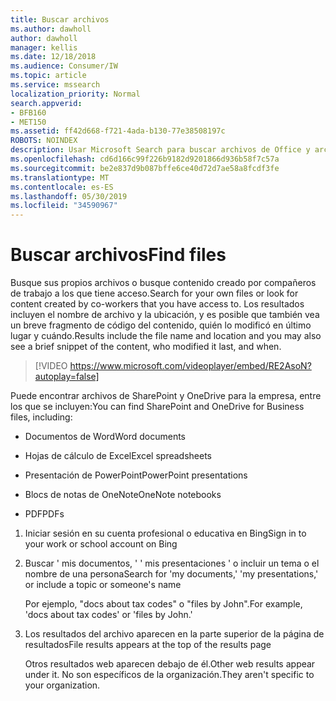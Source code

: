 ```yaml
---
title: Buscar archivos
ms.author: dawholl
author: dawholl
manager: kellis
ms.date: 12/18/2018
ms.audience: Consumer/IW
ms.topic: article
ms.service: mssearch
localization_priority: Normal
search.appverid:
- BFB160
- MET150
ms.assetid: ff42d668-f721-4ada-b130-77e38508197c
ROBOTS: NOINDEX
description: Usar Microsoft Search para buscar archivos de Office y archivos PDF y la información que verá
ms.openlocfilehash: cd6d166c99f226b9182d9201866d936b58f7c57a
ms.sourcegitcommit: be2e837d9b087bffe6ce40d72d7ae58a8fcdf3fe
ms.translationtype: MT
ms.contentlocale: es-ES
ms.lasthandoff: 05/30/2019
ms.locfileid: "34590967"
---
```

# <a name="find-files"></a><span data-ttu-id="2f9b6-103">Buscar archivos</span><span class="sxs-lookup"><span data-stu-id="2f9b6-103">Find files</span></span>

<span data-ttu-id="2f9b6-104">Busque sus propios archivos o busque contenido creado por compañeros de trabajo a los que tiene acceso.</span><span class="sxs-lookup"><span data-stu-id="2f9b6-104">Search for your own files or look for content created by co-workers that you have access to.</span></span> <span data-ttu-id="2f9b6-105">Los resultados incluyen el nombre de archivo y la ubicación, y es posible que también vea un breve fragmento de código del contenido, quién lo modificó en último lugar y cuándo.</span><span class="sxs-lookup"><span data-stu-id="2f9b6-105">Results include the file name and location and you may also see a brief snippet of the content, who modified it last, and when.</span></span>
  
> [!VIDEO https://www.microsoft.com/videoplayer/embed/RE2AsoN?autoplay=false]
  
<span data-ttu-id="2f9b6-106">Puede encontrar archivos de SharePoint y OneDrive para la empresa, entre los que se incluyen:</span><span class="sxs-lookup"><span data-stu-id="2f9b6-106">You can find SharePoint and OneDrive for Business files, including:</span></span>
  
- <span data-ttu-id="2f9b6-107">Documentos de Word</span><span class="sxs-lookup"><span data-stu-id="2f9b6-107">Word documents</span></span>
    
- <span data-ttu-id="2f9b6-108">Hojas de cálculo de Excel</span><span class="sxs-lookup"><span data-stu-id="2f9b6-108">Excel spreadsheets</span></span>
    
- <span data-ttu-id="2f9b6-109">Presentación de PowerPoint</span><span class="sxs-lookup"><span data-stu-id="2f9b6-109">PowerPoint presentations</span></span>
    
- <span data-ttu-id="2f9b6-110">Blocs de notas de OneNote</span><span class="sxs-lookup"><span data-stu-id="2f9b6-110">OneNote notebooks</span></span>
    
- <span data-ttu-id="2f9b6-111">PDF</span><span class="sxs-lookup"><span data-stu-id="2f9b6-111">PDFs</span></span>
    
1. <span data-ttu-id="2f9b6-112">Iniciar sesión en su cuenta profesional o educativa en Bing</span><span class="sxs-lookup"><span data-stu-id="2f9b6-112">Sign in to your work or school account on Bing</span></span>
    
2. <span data-ttu-id="2f9b6-113">Buscar ' mis documentos, ' ' mis presentaciones ' o incluir un tema o el nombre de una persona</span><span class="sxs-lookup"><span data-stu-id="2f9b6-113">Search for 'my documents,' 'my presentations,' or include a topic or someone's name</span></span>
    
    <span data-ttu-id="2f9b6-114">Por ejemplo, "docs about tax codes" o "files by John".</span><span class="sxs-lookup"><span data-stu-id="2f9b6-114">For example, 'docs about tax codes' or 'files by John.'</span></span>
    
3. <span data-ttu-id="2f9b6-115">Los resultados del archivo aparecen en la parte superior de la página de resultados</span><span class="sxs-lookup"><span data-stu-id="2f9b6-115">File results appears at the top of the results page</span></span>
    
    <span data-ttu-id="2f9b6-116">Otros resultados web aparecen debajo de él.</span><span class="sxs-lookup"><span data-stu-id="2f9b6-116">Other web results appear under it.</span></span> <span data-ttu-id="2f9b6-117">No son específicos de la organización.</span><span class="sxs-lookup"><span data-stu-id="2f9b6-117">They aren't specific to your organization.</span></span>


